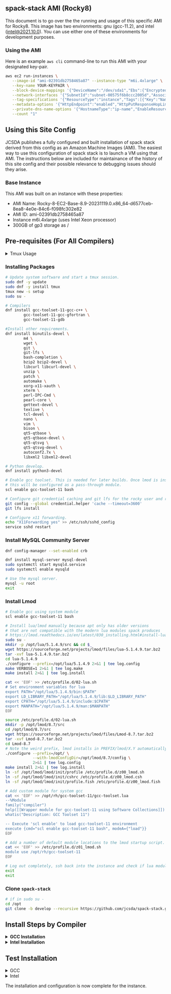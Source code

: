 ## spack-stack AMI (Rocky8)

This document is to go over the the running and usage of this specific AMI for Rocky8. This image has two environments: gnu (gcc-11.2), and intel (intel@2021.10.0). You can use either one of these environments for development purposes.

### Using the AMI

Here is an example `aws cli` command-line to run this AMI with your designated key-pair.

```bash
aws ec2 run-instances \
   --image-id "ami-02391db2758465a87" --instance-type "m6i.4xlarge" \
   --key-name YOUR-KEYPAIR \
   --block-device-mappings '{"DeviceName":"/dev/sda1","Ebs":{"Encrypted":false,"DeleteOnTermination":true,"Iops":3000,"SnapshotId":"snap-05fb00e35af5550e7","VolumeSize":150,"VolumeType":"gp3","Throughput":125}}' \
   --network-interfaces '{"SubnetId":"subnet-00575f6b8ccc2005d","AssociatePublicIpAddress":true,"DeviceIndex":0,"Groups":["sg-0436b207bc220df08"]}' \
   --tag-specifications '{"ResourceType":"instance","Tags":[{"Key":"Name","Value":"rocky8-spack-stack-gcc-intel"},{"Key":"User","Value":$(whoami)}]}' \
   --metadata-options '{"HttpEndpoint":"enabled","HttpPutResponseHopLimit":2,"HttpTokens":"required"}' \
   --private-dns-name-options '{"HostnameType":"ip-name","EnableResourceNameDnsARecord":false,"EnableResourceNameDnsAAAARecord":false}' \
   --count "1" 
```

## Using this Site Config

JCSDA publishes a fully configured and built installation of spack stack derived
from this config as an Amazon Machine Images (AMI). The easiest way to use this
configuration of spack stack is to launch a VM using that AMI. The instructions
below are included for maintainance of the history of this site config and
their possible relevance to debugging issues should they arise.

### Base Instance

This AMI was built on an instance with these properties:

* AMI Name: Rocky-8-EC2-Base-8.9-20231119.0.x86_64-d6577ceb-8ea8-4e0e-84c6-f098fc302e82
* AMI ID: ami-02391db2758465a87
* Instance m6i.4xlarge  (uses Intel Xeon processor)
* 300GB of gp3 storage as /

## Pre-requisites (For All Compilers)

<details>
<summary>Tmux Usage</summary>

### Tmux

Rocky 8 doesn't have screen so here's a guide to tmux.

```bash
# Start a session
tmux new -s my-session-name

# Detach from a session
ctr-b d

# list sessions
tmux ls

# Attach to existing session
tmux attach -t my-session-name
```

More information on how to use `tmux`: <https://tmuxcheatsheet.com/>

</details>

### Installing Packages

```bash
# Update system software and start a tmux session.
sudo dnf -y update
sudo dnf -y install tmux
tmux new -s setup
sudo su -

# Compilers
dnf install gcc-toolset-11-gcc-c++ \
        gcc-toolset-11-gcc-gfortran \
        gcc-toolset-11-gdb

#Install other requirements.
dnf install binutils-devel \
        m4 \
        wget \
        git \
        git-lfs \
        bash-completion \
        bzip2 bzip2-devel \
        libcurl libcurl-devel \
        unzip \
        patch \
        automake \
        xorg-x11-xauth \
        xterm \
        perl-IPC-Cmd \
        pearl-core \
        gettext-devel \
        texlive \
        tcl-devel \
        nano \
        vim \
        bison \
        qt5-qtbase \
        qt5-qtbase-devel \
        qt5-qtsvg \
        qt5-qtsvg-devel \
        autoconf2.7x \
        libxml2 libxml2-devel

# Python develop.
dnf install python3-devel

# Enable gcc toolset. This is needed for later builds. Once lmod is installed
# this will be configured as a pass-through module.
scl enable gcc-toolset-11 bash

# Configure git credential caching and git lfs for the rocky user and root.
git config --global credential.helper 'cache --timeout=3600'
git lfs install

# Configure x11 forwarding.
echo "X11Forwarding yes" >> /etc/ssh/sshd_config
service sshd restart
```

### Install MySQL Community Server

```bash
dnf config-manager --set-enabled crb

dnf install mysql-server mysql-devel
sudo systemctl start mysqld.service
sudo systemctl enable mysqld

# Use the mysql server.
mysql -u root
exit
```

### Install Lmod

```bash
# Enable gcc using system module
scl enable gcc-toolset-11 bash

# Install lua/lmod manually because apt only has older versions
# that are not compatible with the modern lua modules spack produces
# https://lmod.readthedocs.io/en/latest/030_installing.html#install-lua-x-y-z-tar-gz
sudo su -
mkdir -p /opt/lua/5.1.4.9/src && cd $_
wget https://sourceforge.net/projects/lmod/files/lua-5.1.4.9.tar.bz2
tar -xvf lua-5.1.4.9.tar.bz2
cd lua-5.1.4.9
./configure --prefix=/opt/lua/5.1.4.9 2>&1 | tee log.config
make VERBOSE=1 2>&1 | tee log.make
make install 2>&1 | tee log.install

cat << 'EOF' >> /etc/profile.d/02-lua.sh
# Set environment variables for lua
export PATH="/opt/lua/5.1.4.9/bin:$PATH"
export LD_LIBRARY_PATH="/opt/lua/5.1.4.9/lib:$LD_LIBRARY_PATH"
export CPATH="/opt/lua/5.1.4.9/include:$CPATH"
export MANPATH="/opt/lua/5.1.4.9/man:$MANPATH"
EOF

source /etc/profile.d/02-lua.sh
mkdir -p /opt/lmod/8.7/src
cd /opt/lmod/8.7/src
wget https://sourceforge.net/projects/lmod/files/Lmod-8.7.tar.bz2
tar -xvf Lmod-8.7.tar.bz2
cd Lmod-8.7
# Note the weird prefix, lmod installs in PREFIX/lmod/X.Y automatically
./configure --prefix=/opt/ \
            --with-lmodConfigDir=/opt/lmod/8.7/config \
            2>&1 | tee log.config
make install 2>&1 | tee log.install
ln -sf /opt/lmod/lmod/init/profile /etc/profile.d/z00_lmod.sh
ln -sf /opt/lmod/lmod/init/cshrc /etc/profile.d/z00_lmod.csh
ln -sf /opt/lmod/lmod/init/profile.fish /etc/profile.d/z00_lmod.fish

# Add custom module for system gcc
cat << 'EOF' >> /opt/rh/gcc-toolset-11/gcc-toolset.lua
--%Module
family("compiler")
help([[Wrapper module for gcc-toolset-11 using Software Collections]])
whatis("Description: GCC Toolset 11")

-- Execute 'scl enable' to load gcc-toolset-11 environment
execute {cmd="scl enable gcc-toolset-11 bash", modeA={"load"}}
EOF

# Add a number of default module locations to the lmod startup script.
cat << 'EOF' >> /etc/profile.d/z01_lmod.sh
module use /opt/rh/gcc-toolset-11
EOF

# Log out completely, ssh back into the instance and check if lua modules work
exit
exit
```

### Clone `spack-stack`

```bash
# if in sudo su -
cd /opt
git clone -b develop --recursive https://github.com/jcsda/spack-stack.git
```

## Install Steps by Compiler

<details>
<summary><b>GCC Installation</b></summary>

```bash
sudo su -

cd /opt/spack-stack
source setup.sh

scl enable gcc-toolset-11 bash

# Swap default module type for default linux.
sed -i 's/tcl/lmod/g' configs/sites/tier2/linux.default/modules.yaml
spack stack create env --site linux.default --template unified-dev --name unified-env-gcc --compiler gcc
cd envs/unified-env-gcc 
spack env activate -p .
export SPACK_SYSTEM_CONFIG_PATH="$PWD/site"
spack external find --scope system \
    --exclude cmake \
    --exclude curl --exclude openssl \
    --exclude openssh --exclude python
spack external find --scope system wget
spack external find --scope system mysql
spack external find --scope system grep
spack compiler find --scope system
unset SPACK_SYSTEM_CONFIG_PATH

# ACTION: Edit the site/packages.yaml and add these packages
# If not present.
cat << 'EOF' >> $PWD/site/packages.yaml
  gcc:
    buildable: false
    externals:
    - spec: gcc@11.2.1
      prefix: /usr
  gcc-runtime:
    buildable: false
    externals:
    - spec: gcc-runtime@11.2.1
      prefix: /usr
  qt:
    buildable: false
    externals:
    - spec: qt@5.15.3
      prefix: /usr
      version: [5.15.3]
EOF

# Continue configuration.
spack config add "packages:all:compiler:[gcc@11.2.1]"
spack config add "packages:all:providers:mpi:[openmpi@5.0.5]"
spack config add "packages:fontconfig:variants:+pic"
spack config add "packages:pixman:variants:+pic"
spack config add "packages:cairo:variants:+pic"
spack config add "packages:ewok-env:variants:+mysql"

# Concretize and install
spack concretize 2>&1 | tee log.concretize
${SPACK_STACK_DIR}/util/show_duplicate_packages.py -d -c log.concretize
spack install --fail-fast -j 16 2>&1 | tee log.install

# Install modules
spack module lmod refresh
spack stack setup-meta-modules

cat << 'EOF' >> /etc/profile.d/z01_lmod.sh
module use /opt/spack-stack/envs/unified-env-gcc/install/modulefiles/Core
EOF
```

</details>

<details>
<summary><b>Intel Installation</b></summary>

#### Install Intel Compiler

```bash
rm -rf /opt/intel
rm -rf /var/intel

mkdir -p /opt/intel/src
pushd /opt/intel/src

# Download Intel install assets.
wget -O cpp-compiler.sh https://registrationcenter-download.intel.com/akdlm/IRC_NAS/d85fbeee-44ec-480a-ba2f-13831bac75f7/l_dpcpp-cpp-compiler_p_2023.2.3.12_offline.sh
wget -O fortran-compiler.sh https://registrationcenter-download.intel.com/akdlm/IRC_NAS/0ceccee5-353c-4fd2-a0cc-0aecb7492f87/l_fortran-compiler_p_2023.2.3.13_offline.sh
wget -O tbb.sh https://registrationcenter-download.intel.com/akdlm/IRC_NAS/c95cd995-586b-4688-b7e8-2d4485a1b5bf/l_tbb_oneapi_p_2021.10.0.49543_offline.sh
wget -O mpi.sh https://registrationcenter-download.intel.com/akdlm/IRC_NAS/4f5871da-0533-4f62-b563-905edfb2e9b7/l_mpi_oneapi_p_2021.10.0.49374_offline.sh
wget -O math.sh https://registrationcenter-download.intel.com/akdlm/IRC_NAS/adb8a02c-4ee7-4882-97d6-a524150da358/l_onemkl_p_2023.2.0.49497_offline.sh

# Install the Intel assets.
sh cpp-compiler.sh -a --silent --eula accept 2>&1 | tee install.cpp-compiler.log
sh fortran-compiler.sh -a --silent --eula accept | tee install.fortran-compiler.log
sh tbb.sh -a --silent --eula accept | tee install.tbb.log
sh mpi.sh -a --silent --eula accept | tee install.mpi.log
sh math.sh -a --silent --eula accept | tee install.math.log

popd
```

#### Create Intel Environment
```bash
tmux -s intel
sudo su -
module load gcc-toolset

source /opt/intel/oneapi/compiler/2023.2.3/env/vars.sh
source /opt/intel/oneapi/mpi/2021.10.0/env/vars.sh
source /opt/intel/oneapi/setvars.sh

cd /opt/spack-stack
source ./setup.sh

spack stack create env --site linux.default --template unified-dev --name unified-env-intel --compiler intel
cd envs/unified-env-intel
spack env activate -p .

export SPACK_SYSTEM_CONFIG_PATH="${PWD}/site"

spack external find --scope system --exclude python --exclude curl
spack external find --scope system perl
spack external find --scope system wget
spack external find --scope system texlive
spack external find --scope system mysql
spack external find --scope system grep

# No external find for pre-installed intel-oneapi-mpi (from pcluster AMI),
# and no way to add object entry to list using "spack config add".
cat << 'EOF' >> ${SPACK_SYSTEM_CONFIG_PATH}/packages.yaml
  intel-oneapi-mpi:
    buildable: false
    externals:
    - spec: intel-oneapi-mpi@2021.10.0%intel@2021.10.0
      prefix: /opt/intel/oneapi
EOF

# Can't find qt5 because qtpluginfo is broken,
# and no way to add object entry to list using "spack config add".
cat << 'EOF' >> ${SPACK_SYSTEM_CONFIG_PATH}/packages.yaml
  qt:
    buildable: false
    externals:
    - spec: qt@5.15.3
      prefix: /usr
EOF

spack compiler find --scope system

export -n SPACK_SYSTEM_CONFIG_PATH

# spack config add "packages:mpi:buildable:False"
spack config add "packages:all:providers:mpi:[intel-oneapi-mpi@2021.10.0]"
spack config add "packages:all:compiler:[intel@2021.10.0, gcc@11.2.1]"

# Edit envs/unified-intel/spack.yaml.
# 1) Find this line:
#      compilers: ['%aocc', '%apple-clang', '%gcc', '%intel']
# 2) Delete all compilers except for your target compiler. In the case of intel
#    the line should look like this:
#      compilers: ['%intel']

# edit envs/unified-env/site/compilers.yaml and replace the following line in the **Intel** compiler section:
#     environment: {}
# -->
#     environment:
#       prepend_path:
#         PATH: /opt/rh/gcc-toolset-11/root/usr/bin
#         LD_LIBRARY_PATH: '/opt/intel/oneapi/compiler/2023.2.3/linux/compiler/lib/intel64_lin:/usr/lib:/usr/lib64'
#         CPATH: /opt/rh/gcc-toolset-11/root/usr/include

spack concretize 2>&1 | tee log.concretize
${SPACK_STACK_DIR}/util/show_duplicate_packages.py -d log.concretize
spack install -j 12 --verbose 2>&1 | tee log.install
spack module lmod refresh
spack stack setup-meta-modules

cat << 'EOF' >> /etc/profile.d/z01_lmod.sh
module use /opt/spack-stack/envs/unified-env-gcc/install/modulefiles/Core
EOF
```

</details>

## Test Installation

<details>
<summary>GCC</summary>

```bash
# Example given for building jedi-bundle
module use /opt/spack-stack/envs/unified-dev-gcc/install/modulefiles/Core
module load stack-gcc/11.2.1
module load stack-openmpi/5.0.5
module load base-env
module load jedi-mpas-env
module load jedi-fv3-env
module load ewok-env
module load sp

mkdir /opt/jedi
cd /opt/jedi
git clone https://github.com/JCSDA-internal/jedi-bundle.git
cd jedi-bundle
mkdir build && cd build
ecbuild ../
make update
make -j10
ctest
```

</details>

<details>
<summary>Intel</summary>

```bash
# Example given for building jedi-bundle
module use /opt/spack-stack/envs/unified-dev-intel/install/modulefiles/Core
module load stack-intel/2021.10.0
module load stack-intel-oneapi-mpi/2021.10.0
module load base-env
module load jedi-mpas-env
module load jedi-fv3-env
module load ewok-env
module load sp

mkdir /opt/jedi
cd /opt/jedi
git clone https://github.com/JCSDA-internal/jedi-bundle.git
cd jedi-bundle
mkdir build && cd build
ecbuild ../
make update
make -j10
ctest
```

**Note**: If the `make -j10` shows any errors, re-run it and it should be successful.

</details>

The installation and configuration is now complete for the instance.
